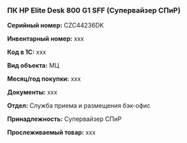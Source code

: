 ### ПК HP Elite Desk 800 G1 SFF (Супервайзер СПиР) </br>

**Серийный номер:** CZC44236DK </br>

**Инвентарный номер:** xxx </br>

**Код в 1С:** xxx </br> 

**Вид объекта:** МЦ

**Месяц/год покупки:** xxx </br>

**Документы:** xxx </br>

**Отдел:** Служба приема и размещения бэк-офис  </br>

**Принадлежность:** Супервайзер СПиР </br>

**Прослеживаемый товар:** xxx
